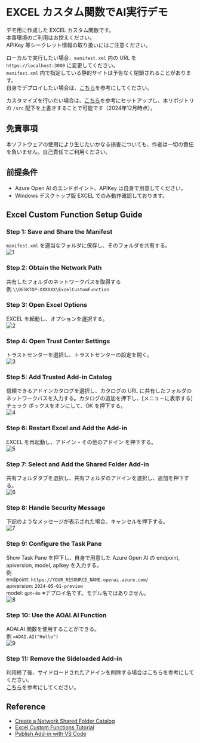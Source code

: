 # EXCEL カスタム関数でAI実行デモ

デモ用に作成した EXCEL カスタム関数です。  
本番環境のご利用はお控えください。  
APIKey 等シークレット情報の取り扱いにはご注意ください。

ローカルで実行したい場合、`manifest.xml` 内の URL を `https://localhost:3000` に変更してください。  
`manifest.xml` 内で指定している静的サイトは予告なく閉鎖されることがあります。  
自身でデプロイしたい場合は、[こちら](https://learn.microsoft.com/ja-jp/office/dev/add-ins/publish/publish-add-in-vs-code)を参考にしてください。

カスタマイズを行いたい場合は、[こちら](https://learn.microsoft.com/ja-jp/office/dev/add-ins/tutorials/excel-tutorial-create-custom-functions?tabs=excel-windows)を参考にセットアップし、本リポジトリの `/src` 配下を上書きすることで可能です（2024年12月時点）。

## 免責事項

本ソフトウェアの使用により生じたいかなる損害についても、作者は一切の責任を負いません。自己責任でご利用ください。

## 前提条件

- Azure Open AI のエンドポイント、APIKey は自身で用意してください。
- Windows デスクトップ版 EXCEL でのみ動作確認しております。

## Excel Custom Function Setup Guide

### Step 1: Save and Share the Manifest
`manifest.xml` を適当なフォルダに保存し、そのフォルダを共有する。  
![1](images/1.png)

### Step 2: Obtain the Network Path
共有したフォルダのネットワークパスを取得する  
例 `\\DESKTOP-XXXXXX\ExcelCustomFunction`

### Step 3: Open Excel Options
EXCEL を起動し、オプションを選択する。  
![2](images/2.png)

### Step 4: Open Trust Center Settings
トラストセンターを選択し、トラストセンターの設定を開く。  
![3](images/3.png)

### Step 5: Add Trusted Add-in Catalog
信頼できるアドインカタログを選択し、カタログの URL に共有したフォルダのネットワークパスを入力する。カタログの追加を押下し、[メニューに表示する] チェック ボックスをオンにして、OK を押下する。  
![4](images/4.png)

### Step 6: Restart Excel and Add the Add-in
EXCEL を再起動し、アドイン - その他のアドイン を押下する。  
![5](images/5.png)

### Step 7: Select and Add the Shared Folder Add-in
共有フォルダタブを選択し、共有フォルダのアドインを選択し、追加を押下する。  
![6](images/6.png)

### Step 8: Handle Security Message
下記のようなメッセージが表示された場合、キャンセルを押下する。  
![7](images/7.png)

### Step 9: Configure the Task Pane
Show Task Pane を押下し、自身で用意した Azure Open AI の endpoint, apiversion, model, apikey を入力する。  
例  
endpoint: `https://YOUR_RESOURCE_NAME.openai.azure.com/`  
apiversion: `2024-05-01-preview`  
model: `gpt-4o` ※デプロイ名です。モデル名ではありません。  
![8](images/8.png)

### Step 10: Use the AOAI.AI Function
AOAI.AI 関数を使用することができる。  
例 `=AOAI.AI("Hello")`  
![9](images/9.png)

### Step 11: Remove the Sideloaded Add-in
利用終了後、サイドロードされたアドインを削除する場合はこちらを参考にしてください。  
[こちら](https://learn.microsoft.com/ja-jp/office/dev/add-ins/testing/create-a-network-shared-folder-catalog-for-task-pane-and-content-add-ins#remove-a-sideloaded-add-in)を参考にしてください。

## Reference

- [Create a Network Shared Folder Catalog](https://learn.microsoft.com/ja-jp/office/dev/add-ins/testing/create-a-network-shared-folder-catalog-for-task-pane-and-content-add-ins#share-a-folder)
- [Excel Custom Functions Tutorial](https://learn.microsoft.com/ja-jp/office/dev/add-ins/tutorials/excel-tutorial-create-custom-functions?tabs=excel-windows)
- [Publish Add-in with VS Code](https://learn.microsoft.com/ja-jp/office/dev/add-ins/publish/publish-add-in-vs-code)